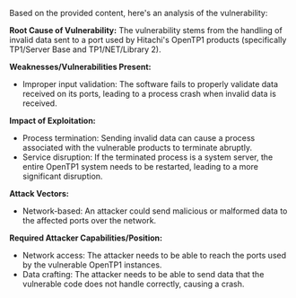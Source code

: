 Based on the provided content, here's an analysis of the vulnerability:

**Root Cause of Vulnerability:**
The vulnerability stems from the handling of invalid data sent to a port used by Hitachi's OpenTP1 products (specifically TP1/Server Base and TP1/NET/Library 2).

**Weaknesses/Vulnerabilities Present:**
- Improper input validation: The software fails to properly validate data received on its ports, leading to a process crash when invalid data is received.

**Impact of Exploitation:**
- Process termination: Sending invalid data can cause a process associated with the vulnerable products to terminate abruptly.
- Service disruption: If the terminated process is a system server, the entire OpenTP1 system needs to be restarted, leading to a more significant disruption.

**Attack Vectors:**
- Network-based: An attacker could send malicious or malformed data to the affected ports over the network.

**Required Attacker Capabilities/Position:**
- Network access: The attacker needs to be able to reach the ports used by the vulnerable OpenTP1 instances.
- Data crafting: The attacker needs to be able to send data that the vulnerable code does not handle correctly, causing a crash.